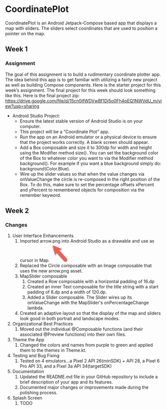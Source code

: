 # CoordinatePlot

CoordinatePlot is an Android Jetpack-Compose based app that displays a map with sliders.
The sliders select coordinates that are used to position a pointer on the map.

## Week 1

### Assignment

The goal of this assignment is to build a rudimentary coordinate plotter app.  The idea behind this app is to get familiar with utilizing a fairly new project as well as building Compose components. Here is the starter project for this week’s assignment.
The final project for this week should look something like this.
Here is the final project zip: https://drive.google.com/file/d/15cn0ifWDVwBf1Dj5o0Fh4pEQ1NWVdU_m/view?usp=sharing

- Android Studio Project:
    - Ensure the latest stable version of Android Studio is on your computer.
    - This project will be a “Coordinate Plot” app.
    - Run the app on an Android emulator or a physical device to ensure that the project works correctly. A blank screen should appear.
    - Add a Box composable and size it to 300dp for width and height using the Modifier method size(). You can set the background color of the Box to whatever color you want to via the Modifier method background().  For example if you want a blue background simply do: background(Color.Blue).
    - Wire up the slider values so that when the value changes via onValueChange the circle is re-composed in the right position of the Box. To do this, make sure to set the percentage offsets xPercent and yPercent to remembered objects for composition via the remember keyword.

## Week 2

### Changes

1. User Interface Enhancements
   1. Imported arrow.png into Android Studio as a drawable and use as cursor in Map. ![Arrow image](./app/src/main/res/drawable/arrow.png)
   2. Replaced the Circle composable with an Image composable that uses the new arrow.png asset.
   3. MapSlider composable 
      1. Created a Row composable with a horizontal padding of 16.dp
      2. Created an inner Text composable for the title string with a start padding of 8.dp and a width of 120.dp.
      3. Added a Slider composable. The Slider wires up its onValueChange with the MapSlider's onPercentageChange lambda.
   4. Created an adaptive layout so that the display of the map and sliders look good in both portrait and landscape modes.
2. Organizational Best Practices
   1. Moved out the individual @Composable functions (and their associated @Preview functions) into their own files.
3. Theme the App
   1. Changed the colors and names from purple to green and applied them to the themes in Theme.kt.
4. Testing and Bug Fixing
   1. Tested on 4 emulators...a Pixel 2 API 26(minSDK) + API 28, a Pixel 6 Pro API 33, and a Pixel 3a API 34(targetSDK)
5. Documentation
   1. Updated the README.md file in your GitHub repository to include a brief description of your app and its features.
   2. Documented major changes or improvements made during the polishing process.
6. Splash Screen
   1. TODO








